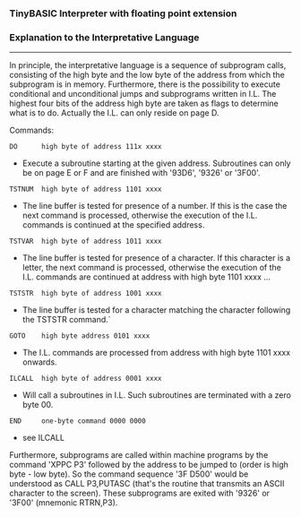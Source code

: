 ### TinyBASIC Interpreter with floating point extension

### Explanation to the **I**nterpretative **L**anguage
------------------------------------------------------

In principle, the interpretative language is a sequence of subprogram calls, consisting of the high byte and the low byte of the address from which the subprogram is in memory. Furthermore, there is the possibility to execute conditional and unconditional jumps and subprograms written in I.L. The highest four bits of the address high byte are taken as flags to determine what is to do. Actually the I.L. can only reside on page D.

Commands:

`DO      high byte of address 111x xxxx `
-    Execute a subroutine starting at the given address.
    Subroutines can only be on page E or F and are finished with '93D6', '9326' or '3F00'.

`TSTNUM  high byte of address 1101 xxxx `
-    The line buffer is tested for presence of a number.
    If this is the case the next command is processed, otherwise
    the execution of the I.L. commands is continued at the specified address.

`TSTVAR  high byte of address 1011 xxxx `
 -   The line buffer is tested for presence of a character. If this character is a letter, the next command is processed, otherwise the execution of the I.L. commands are continued at address with high byte 1101 xxxx ...

`TSTSTR  high byte of address 1001 xxxx `
 -   The line buffer is tested for a character matching the character following the TSTSTR command.`

`GOTO    high byte address 0101 xxxx`
-    The I.L. commands are processed from address with high byte 1101 xxxx onwards.

`ILCALL  high byte of address 0001 xxxx `
-    Will call a subroutines in I.L. Such subroutines are terminated with a zero byte 00.

`END     one-byte command 0000 0000 `
-    see ILCALL

Furthermore, subprograms are called within machine programs by the command 'XPPC P3' followed by the address to be jumped to (order is high byte - low byte). So the command sequence '3F D500' would be understood as CALL P3,PUTASC (that's the routine that transmits an ASCII character to the screen). These subprograms are exited with '9326' or '3F00' (mnemonic RTRN,P3).

